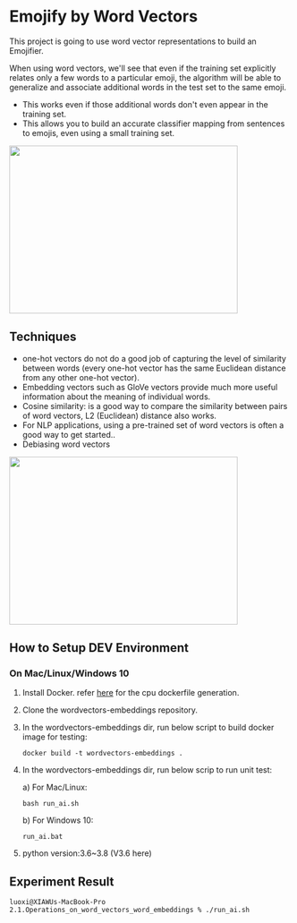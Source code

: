 # Emojify by Word Vectors
This project is going to use word vector representations to build an Emojifier. 

When using word vectors, we'll see that even if the training set explicitly relates only a few words to a particular emoji, 
the algorithm will be able to generalize and associate additional words in the test set to the same emoji.
* This works even if those additional words don't even appear in the training set.
* This allows you to build an accurate classifier mapping from sentences to emojis, even using a small training set.

<img align='middle' src="docs/1.cosine_sim.png" width="90%" height="300">

## Techniques
* one-hot vectors do not do a good job of capturing the level of similarity between words (every one-hot vector has the same Euclidean 
  distance from any other one-hot vector).
* Embedding vectors such as GloVe vectors provide much more useful information about the meaning of individual words.
* Cosine similarity: is a good way to compare the similarity between pairs of word vectors, L2 (Euclidean) distance also works.
* For NLP applications, using a pre-trained set of word vectors is often a good way to get started..
* Debiasing word vectors

<img align='middle' src="docs/2.neutralize.png" width="90%" height="300">


## How to Setup DEV Environment
### On Mac/Linux/Windows 10
1. Install Docker. refer [here](https://github.com/tensorflow/tensorflow/blob/master/tensorflow/tools/dockerfiles/dockerfiles/cpu.Dockerfile) for the cpu dockerfile generation.
2. Clone the wordvectors-embeddings repository.
3. In the wordvectors-embeddings dir, run below script to build docker image for testing:
    ```
    docker build -t wordvectors-embeddings .
    ```
4. In the wordvectors-embeddings dir, run below scrip to run unit test:

    a) For Mac/Linux:
    ```
    bash run_ai.sh
    ```
    b) For Windows 10: 
    ```
    run_ai.bat
    ```
5. python version:3.6~3.8 (V3.6 here)
## Experiment Result

```
luoxi@XIAWUs-MacBook-Pro 2.1.Operations_on_word_vectors_word_embeddings % ./run_ai.sh
```

